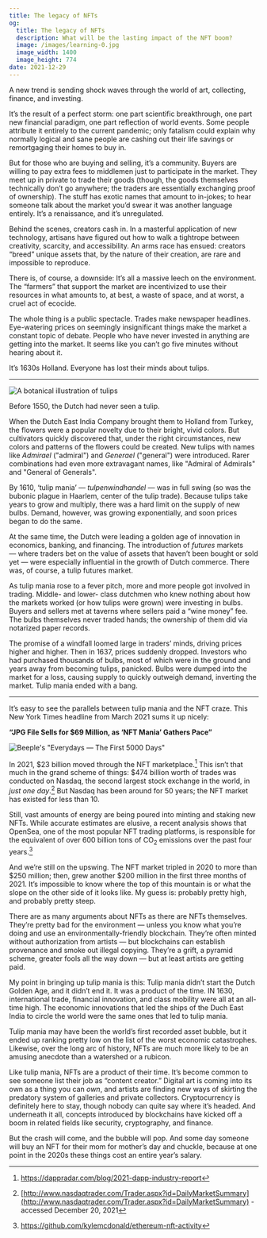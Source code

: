 ```yaml
---
title: The legacy of NFTs
og:
  title: The legacy of NFTs
  description: What will be the lasting impact of the NFT boom?
  image: /images/learning-0.jpg
  image_width: 1400
  image_height: 774
date: 2021-12-29
---
```


A new trend is sending shock waves through the world of art, collecting, finance, and investing.

It’s the result of a perfect storm: one part scientific breakthrough, one part new financial paradigm, one part reflection of world events. Some people attribute it entirely to the current pandemic; only fatalism could explain why normally logical and sane people are cashing out their life savings or remortgaging their homes to buy in.

But for those who are buying and selling, it’s a community. Buyers are willing to pay extra fees to middlemen just to participate in the market. They meet up in private to trade their goods (though, the goods themselves technically don’t go anywhere; the traders are essentially exchanging proof of ownership). The stuff has exotic names that amount to in-jokes; to hear someone talk about the market you’d swear it was another language entirely. It’s a renaissance, and it’s unregulated.

Behind the scenes, creators cash in. In a masterful application of new technology, artisans have figured out how to walk a tightrope between creativity, scarcity, and accessibility. An arms race has ensued: creators “breed” unique assets that, by the nature of their creation, are rare and impossible to reproduce.

There is, of course, a downside: It’s all a massive leech on the environment. The “farmers” that support the market are incentivized to use their resources in what amounts to, at best, a waste of space, and at worst, a cruel act of ecocide.

The whole thing is a public spectacle. Trades make newspaper headlines. Eye-watering prices on seemingly insignificant things make the market a constant topic of debate. People who have never invested in anything are getting into the market. It seems like you can’t go five minutes without hearing about it.

It’s 1630s Holland. Everyone has lost their minds about tulips.

---

![A botanical illustration of tulips](/images/nfts-1.jpg)

Before 1550, the Dutch had never seen a tulip. 

When the Dutch East India Company brought them to Holland from Turkey, the flowers were a popular novelty due to their bright, vivid colors. But cultivators quickly discovered that, under the right circumstances, new colors and patterns of the flowers could be created. New tulips with names like _Admirael_ ("admiral") and _Generael_ ("general") were introduced. Rarer combinations had even more extravagant names, like "Admiral of Admirals" and "General of Generals".

By 1610, ‘tulip mania’ — _tulpenwindhandel_ — was in full swing (so was the bubonic plague in Haarlem, center of the tulip trade). Because tulips take years to grow and multiply, there was a hard limit on the supply of new bulbs. Demand, however, was growing exponentially, and soon prices began to do the same.

At the same time, the Dutch were leading a golden age of innovation in economics, banking, and financing. The introduction of _futures_ markets — where traders bet on the value of assets that haven’t been bought or sold yet — were especially influential in the growth of Dutch commerce. There was, of course, a tulip futures market.

As tulip mania rose to a fever pitch, more and more people got involved in trading. Middle- and lower- class dutchmen who knew nothing about how the markets worked (or how tulips were grown) were investing in bulbs. Buyers and sellers met at taverns where sellers paid a “wine money” fee. The bulbs themselves never traded hands; the ownership of them did via notarized paper records.

The promise of a windfall loomed large in traders’ minds, driving prices higher and higher. Then in 1637, prices suddenly dropped. Investors who had purchased thousands of bulbs, most of which were in the ground and years away from becoming tulips, panicked. Bulbs were dumped into the market for a loss, causing supply to quickly outweigh demand, inverting the market. Tulip mania ended with a bang.


---

It’s easy to see the parallels between tulip mania and the NFT craze. This New York Times headline from March 2021 sums it up nicely:

**“JPG File Sells for $69 Million, as ‘NFT Mania’ Gathers Pace”**

![Beeple's "Everydays — The First 5000 Days"](/images/nfts-2.jpg)

In 2021, $23 billion moved through the NFT marketplace.[^1] This isn’t that much in the grand scheme of things: $474 billion worth of trades was conducted on Nasdaq, the second largest stock exchange in the world, in _just one day_.[^2] But Nasdaq has been around for 50 years; the NFT market has existed for less than 10.

Still, vast amounts of energy are being poured into minting and staking new NFTs. While accurate estimates are elusive, a recent analysis shows that OpenSea, one of the most popular NFT trading platforms, is responsible for the equivalent of over 600 billion tons of CO<sub>2</sub> emissions over the past four years.[^3]

And we’re still on the upswing. The NFT market tripled in 2020 to more than $250 million; then, grew another $200 million in the first three months of 2021. It’s impossible to know where the top of this mountain is or what the slope on the other side of it looks like. My guess is: probably pretty high, and probably pretty steep.

There are as many arguments about NFTs as there are NFTs themselves. They’re pretty bad for the environment — unless you know what you’re doing and use an environmentally-friendly blockchain. They’re often minted without authorization from artists — but blockchains can establish provenance and smoke out illegal copying. They’re a grift, a pyramid scheme, greater fools all the way down — but at least artists are getting paid.

My point in bringing up tulip mania is this: Tulip mania didn’t start the Dutch Golden Age, and it didn’t end it. It was a product of the time. IN 1630, international trade, financial innovation, and class mobility were all at an all-time high. The economic innovations that led the ships of the Duch East India to circle the world were the same ones that led to tulip mania. 

Tulip mania may have been the world’s first recorded asset bubble, but it ended up ranking pretty low on the list of the worst economic catastrophes. Likewise, over the long arc of history, NFTs are much more likely to be an amusing anecdote than a watershed or a rubicon. 

Like tulip mania, NFTs are a product of their time. It’s become common to see someone list their job as “content creator.” Digital art is coming into its own as a thing you can _own_, and artists are finding new ways of skirting the predatory system of galleries and private collectors. Cryptocurrency is definitely here to stay, though nobody can quite say where it’s headed. And underneath it all, concepts introduced by blockchains have kicked off a boom in related fields like security, cryptography, and finance.

But the crash will come, and the bubble will pop. And some day someone will buy an NFT for their mom for mother’s day and chuckle, because at one point in the 2020s these things cost an entire year’s salary.


[^1]:
     <https://dappradar.com/blog/2021-dapp-industry-report>

[^2]:
     [http://www.nasdaqtrader.com/Trader.aspx?id=DailyMarketSummary](http://www.nasdaqtrader.com/Trader.aspx?id=DailyMarketSummary) - accessed December 20, 2021

[^3]:
     <https://github.com/kylemcdonald/ethereum-nft-activity>
